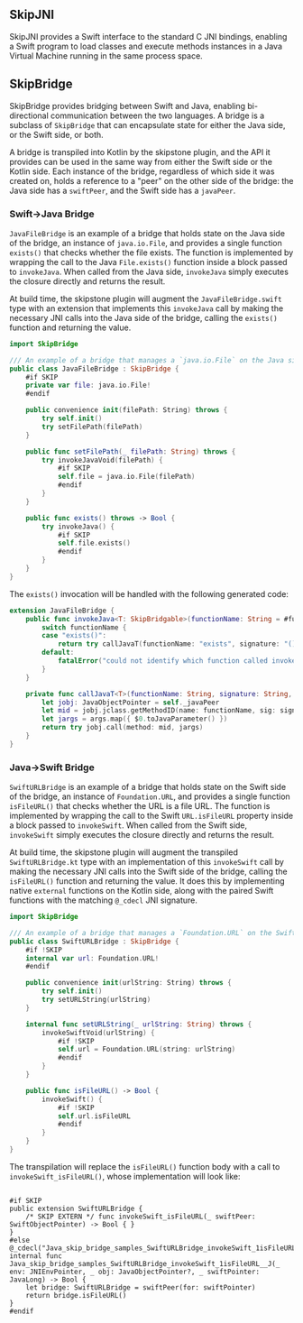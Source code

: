 ## SkipJNI

SkipJNI provides a Swift interface to the standard C JNI bindings, enabling a 
Swift program to load classes and execute methods instances in a
Java Virtual Machine running in the same process space.

## SkipBridge

SkipBridge provides bridging between Swift and Java, enabling bi-directional
communication between the two languages. A bridge is a subclass of `SkipBridge`
that can encapsulate state for either the Java side, or the Swift side, 
or both.

A bridge is transpiled into Kotlin by the skipstone plugin, and the API
it provides can be used in the same way from either the Swift side or the Kotlin side.
Each instance of the bridge, regardless of which side it was created on,
holds a reference to a "peer" on the other side of the bridge: the Java side
has a `swiftPeer`, and the Swift side has a `javaPeer`.

### Swift->Java Bridge

`JavaFileBridge` is an example of a bridge that holds state on the Java
side of the bridge, an instance of `java.io.File`, and provides a single
function `exists()` that checks whether the file exists. The function is
implemented by wrapping the call to the Java `File.exists()` function
inside a block passed to `invokeJava`. When called from the Java side,
`invokeJava` simply executes the closure directly and returns the result.

At build time, the skipstone plugin will
augment the `JavaFileBridge.swift` type with an extension that implements
this `invokeJava` call by making the necessary JNI calls into the Java side
of the bridge, calling the `exists()` function and returning the value.

```swift
import SkipBridge

/// An example of a bridge that manages a `java.io.File` on the Java side and bridges functions to Swift.
public class JavaFileBridge : SkipBridge {
    #if SKIP
    private var file: java.io.File!
    #endif

    public convenience init(filePath: String) throws {
        try self.init()
        try setFilePath(filePath)
    }

    public func setFilePath(_ filePath: String) throws {
        try invokeJavaVoid(filePath) {
            #if SKIP
            self.file = java.io.File(filePath)
            #endif
        }
    }

    public func exists() throws -> Bool {
        try invokeJava() {
            #if SKIP
            self.file.exists()
            #endif
        }
    }
}
```

The `exists()` invocation will be handled with the following generated code:

```swift
extension JavaFileBridge {
    public func invokeJava<T: SkipBridgable>(functionName: String = #function, _ args: SkipBridgable..., implementation: () throws -> ()) throws -> T {
        switch functionName {
        case "exists()":
            return try callJavaT(functionName: "exists", signature: "()Z", arguments: args)
        default:
            fatalError("could not identify which function called invokeJava for: \(functionName)")
        }
    }

    private func callJavaT<T>(functionName: String, signature: String, arguments args: [SkipBridgable], invoke: (JObject, JavaMethodID, [JavaParameter]) throws -> T) throws -> T {
        let jobj: JavaObjectPointer = self._javaPeer
        let mid = jobj.jclass.getMethodID(name: functionName, sig: signature)
        let jargs = args.map({ $0.toJavaParameter() })
        return try jobj.call(method: mid, jargs)
    }
}
```


### Java->Swift Bridge

`SwiftURLBridge` is an example of a bridge that holds state on the Swift
side of the bridge, an instance of `Foundation.URL`, and provides a single
function `isFileURL()` that checks whether the URL is a file URL. The function is
implemented by wrapping the call to the Swift `URL.isFileURL` property
inside a block passed to `invokeSwift`. When called from the Swift side,
`invokeSwift` simply executes the closure directly and returns the result.

At build time, the skipstone plugin will
augment the transpiled `SwiftURLBridge.kt` type with an implementation of
this `invokeSwift` call by making the necessary JNI calls into the Swift side
of the bridge, calling the `isFileURL()` function and returning the value.
It does this by implementing native `external` functions on the Kotlin side,
along with the paired Swift functions with the matching `@_cdecl` JNI signature.

```swift
import SkipBridge

/// An example of a bridge that manages a `Foundation.URL` on the Swift side and bridges functions to Java.
public class SwiftURLBridge : SkipBridge {
    #if !SKIP
    internal var url: Foundation.URL!
    #endif

    public convenience init(urlString: String) throws {
        try self.init()
        try setURLString(urlString)
    }

    internal func setURLString(_ urlString: String) throws {
        invokeSwiftVoid(urlString) {
            #if !SKIP
            self.url = Foundation.URL(string: urlString)
            #endif
        }
    }

    public func isFileURL() -> Bool {
        invokeSwift() {
            #if !SKIP
            self.url.isFileURL
            #endif
        }
    }
}
```

The transpilation will replace the `isFileURL()` function body with a call to `invokeSwift_isFileURL()`, whose implementation will look like:

```

#if SKIP
public extension SwiftURLBridge {
    /* SKIP EXTERN */ func invokeSwift_isFileURL(_ swiftPeer: SwiftObjectPointer) -> Bool { }
}
#else
@_cdecl("Java_skip_bridge_samples_SwiftURLBridge_invokeSwift_1isFileURL__J")
internal func Java_skip_bridge_samples_SwiftURLBridge_invokeSwift_1isFileURL__J(_ env: JNIEnvPointer, _ obj: JavaObjectPointer?, _ swiftPointer: JavaLong) -> Bool {
    let bridge: SwiftURLBridge = swiftPeer(for: swiftPointer)
    return bridge.isFileURL()
}
#endif
```


